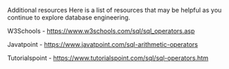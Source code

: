 Additional resources
Here is a list of resources that may be helpful as you continue to explore database engineering.

 
W3Schools - https://www.w3schools.com/sql/sql_operators.asp

Javatpoint - https://www.javatpoint.com/sql-arithmetic-operators

Tutorialspoint - https://www.tutorialspoint.com/sql/sql-operators.htm